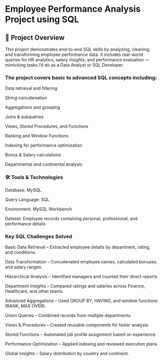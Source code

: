 # Employee Performance Analysis Project using SQL
## 📌 Project Overview
This project demonstrates end-to-end SQL skills by analyzing, cleaning, and transforming employee performance data.
It includes real-world queries for HR analytics, salary insights, and performance evaluation — mimicking tasks I’d do as a Data Analyst or SQL Developer.

### The project covers basic to advanced SQL concepts including:

Data retrieval and filtering

String concatenation

Aggregations and grouping

Joins & subqueries

Views, Stored Procedures, and Functions

Ranking and Window Functions

Indexing for performance optimization

Bonus & Salary calculations

Departmental and continental analysis

### 🛠 Tools & Technologies

Database: MySQL

Query Language: SQL

Environment: MySQL Workbench

Dataset: Employee records containing personal, professional, and performance details

### Key SQL Challenges Solved

Basic Data Retrieval – Extracted employee details by department, rating, and conditions.

Data Transformation – Concatenated employee names, calculated bonuses, and salary ranges.

Hierarchical Analysis – Identified managers and counted their direct reports.

Department Insights – Compared ratings and salaries across Finance, Healthcare, and other teams.

Advanced Aggregations – Used GROUP BY, HAVING, and window functions (RANK, MAX OVER).

Union Queries – Combined records from multiple departments.

Views & Procedures – Created reusable components for faster analysis.

Stored Functions – Automated job profile assignment based on experience.

Performance Optimization – Applied indexing and reviewed execution plans.

Global Insights – Salary distribution by country and continent.
